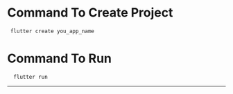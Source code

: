 # Command To Create Project
     flutter create you_app_name
# Command To Run
      flutter run
------------------------------------------------------
